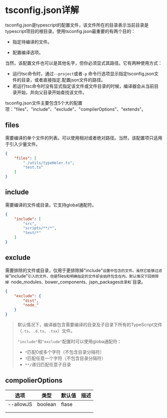 # tsconfig.json详解

tsconfig.json是typescript的配置文件，该文件所在的目录表示当前目录是typescript项目的根目录。使用tsconfig.json最重要的有两个目的：

- 指定待编译的文件。

- 配置编译选项。

当然，该配置文件也可以是其他名字，但你必须显式其路径。它有两种使用方式：

- 运行tsc命令时，通过`--project`或者`-p` 命令行选项显示指定tsconfig.json文件的目录，或者直接指定.配置json文件的路径。
- 若运行tsc命令时没有显式指定该文件或文件目录的时候，编译器会从当前目录开始，并向父目录开始查找该文件。

tsconfig.json文件主要包含5个大的配置项："files"、"include"、"exclude"、"compilerOptions"、"extends"。

## files

需要编译的单个文件的列表。可以使用相对或者绝对路径。当然，该配置项只适用于引入少量文件。

```json
{
    "files": [
        "./utils/typeHeler.ts",
        "test.ts"
    ]
}
```

## include

需要编译的文件或目录。它支持global通配符。

```json
{
    "include": [
        "src",
        "scripts/**/*",
        "test/*"
    ]
}
```

## exclude

需要排除的文件或目录，仅用于更排除掉"include"`设置中包含的文件。虽然它能够过滤掉`"include"`引入的文件，但是`files`和`<reference>`明确指定的文件却会始终包含在内。默认情况下回排除掉 `node_modules`、`bower_components`、`jspn_packages`目录和`<outDir>`目录。

```json
{
    "exclude": {
        "dist",
        "node_"
    }
}
```

> 默认情况下，编译器包含需要编译的目录及子目录下所有的TypeScript文件（`.ts`、`.d.ts`、`.tsx`）文件。
>
> `"include"`和``"exclude"``配置时可以使用globa通配符：
>
> - `*`匹配0或多个字符（不包含目录分隔符）
> - `?`匹配任意一个字符（不包含目录分隔符）
> - `**/`递归匹配任意子目录

## compolierOptions

| 选项      | 类型    | 默认值 | 描述 |
| --------- | ------- | ------ | ---- |
| --allowJS | boolean | flase  |      |
|           |         |        |      |
|           |         |        |      |



[1]: https://www.gitmemory.com/issue/ant-design/ant-design-pro/8158/791277893	"tsconfig中的jsx配置"
[2]: https://zhuanlan.zhihu.com/p/148081795	"esModuleInterop 到底做了什么？"

[3]: https://jkchao.github.io/typescript-book-chinese/	"深入理解 TypeScript"

